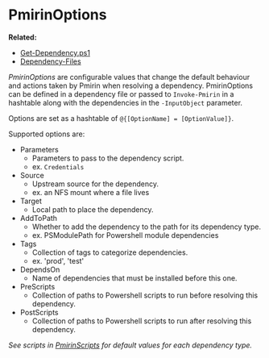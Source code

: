# PmirinOptions

**Related:**
- [Get-Dependency.ps1](../Pmirin/Public/Get-Dependency.ps1)
- [Dependency-Files](./Dependency-Files.md)

*PmirinOptions* are configurable values that change the default behaviour and actions taken by Pmirin when resolving a dependency. PmirinOptions can be defined in a dependency file or passed to `Invoke-Pmirin` in a hashtable along with the dependencies in the `-InputObject` parameter.

Options are set as a hashtable of `@{[OptionName] = [OptionValue]}`.

Supported options are:

- Parameters
    - Parameters to pass to the dependency script.
    - ex. `Credentials`
- Source
    - Upstream source for the dependency.
    - ex. an NFS mount where a file lives
- Target
    - Local path to place the dependency.
- AddToPath
    - Whether to add the dependency to the path for its dependency type.
    - ex. PSModulePath for Powershell module dependencies
- Tags
    - Collection of tags to categorize dependencies.
    - ex. 'prod', 'test'
- DependsOn
    - Name of dependencies that must be installed before this one.
- PreScripts
    - Collection of paths to Powershell scripts to run before resolving this dependency.
- PostScripts
    - Collection of paths to Powershell scripts to run after resolving this dependency.

*See scripts in [PmirinScripts](../Pmirin/PmirinScripts/) for default values for each dependency type.*
